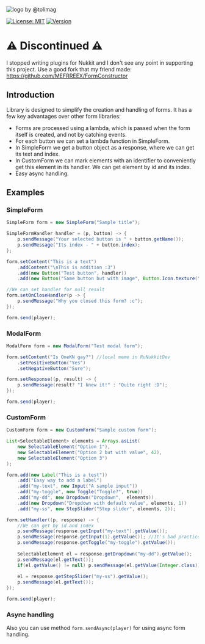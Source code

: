 ![logo by @tolimag](.github/logo.png)

[![License: MIT](https://img.shields.io/badge/license-MIT-blue.svg)](LICENSE)
[![Version](https://img.shields.io/badge/version-2.0.0-brightgreen)](https://github.com/ContentForge/FormConstructor/releases/tag/2.0.0)

:warning:  Discontinued :warning: 
======
I stopped writing plugins for Nukkit and I don't see any point in supporting this project. 
Use a good fork that my friend made: https://github.com/MEFRREEX/FormConstructor



Introduction
------------- 

Library is designed to simplify the creation and handling of forms.
It has a few key advantages over other  form libraries:

- Forms are processed using a lambda, which is passed when the form itself is created, and not by catching events.
- For each button we can set a lambda function in SimpleForm.
- In SimpleForm we get a button object as a response, where we can get its text and index.
- In CustomForm we can mark elements with an identifier to conveniently get this element in its handler. We can get element by id and its index.
- Easy async handling.

Examples
-------------

### SimpleForm
```java
SimpleForm form = new SimpleForm("Sample title");

SimpleFormHandler handler = (p, button) -> {
    p.sendMessage("Your selected button is " + button.getName());
    p.sendMessage("Its index - " + button.index);
};

form.setContent("This is a text")
    .addContent("\nThis is addition :3")
    .add(new Button("Test button", handler))
    .add(new Button("Same button but with image", Button.Icon.texture("textures/items/diamond"), handler));

//We can set handler for null result
form.setOnCloseHandler(p -> {
    p.sendMessage("Why you closed this form? :c");
});

form.send(player);
```

### ModalForm
```java
ModalForm form = new ModalForm("Test modal form");

form.setContent("Is OneKN gay?") //local meme in RuNukkitDev
    .setPositiveButton("Yes")
    .setNegativeButton("Sure");

form.setResponse((p, result) -> {
    p.sendMessage(result? "I knew it!" : "Quite right :D");
});

form.send(player);
```

### CustomForm
```java
CustomForm form = new CustomForm("Sample custom form");

List<SelectableElement> elements = Arrays.asList(
    new SelectableElement("Option 1"),
    new SelectableElement("Option 2 but with value", 42),
    new SelectableElement("Option 3")
);

form.add(new Label("This is a test"))
    .add("Easy way to add a label")
    .add("my-text", new Input("A sample input"))
    .add("my-toggle", new Toggle("Toggle?", true))
    .add("my-dd", new Dropdown("Dropdown",  elements))
    .add(new Dropdown("Dropdown with default value", elements, 1))
    .add("my-ss", new StepSlider("Step slider", elements, 2));

form.setHandler((p, response) -> {
    //We can get by id and index
    p.sendMessage(response.getInput("my-text").getValue());
    p.sendMessage(response.getInput(1).getValue()); //It's bad practice. Do not use indexes
    p.sendMessage(response.getToggle("my-toggle").getValue());
    
    SelectableElement el = response.getDropdown("my-dd").getValue();
    p.sendMessage(el.getText());
    if(el.getValue() != null) p.sendMessage(el.getValue(Integer.class));
    
    el = response.getStepSlider("my-ss").getValue();
    p.sendMessage(el.getText());
});

form.send(player);
```

### Async handling
Also you can use method `form.sendAsync(player)` for using async form handling.
